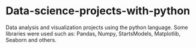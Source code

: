 # Data-science-projects-with-python
Data analysis and visualization projects using the python language. Some libraries were used such as: Pandas, Numpy, StartsModels, Matplotlib, Seaborn and others.
